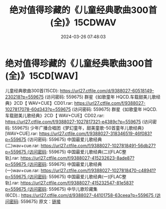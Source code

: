 ﻿---
title: 绝对值得珍藏的《儿童经典歌曲300首(全)》15CDWAV
date: 2024-03-26 07:48:03
categories: WAV车载音乐、镜像
tags: 华语中文
---
# 绝对值得珍藏的《儿童经典歌曲300首(全)》15CD[WAV]

儿童经典歌曲300首(15CD): https://url27.ctfile.com/d/9388027-60518149-230218?p=559675
(访问密码: 559675)
群星《如歌童年 HQCD.车载甜美儿歌经典》2CD【 WAV+CUE】CD01.rar: https://url27.ctfile.com/f/9388027-1027817078-60d343?p=559675
(访问密码: 559675)
群星《如歌童年 HQCD.车载甜美儿歌经典》2CD【 WAV+CUE】CD02.rar: https://url27.ctfile.com/f/9388027-1027817321-e4389c?p=559675
(访问密码: 559675)
少年广播合唱团《梦幻童年，甜美童歌-50首童年儿歌经典》[WAV+CUE].rar: https://url27.ctfile.com/f/9388027-318346519-46f083?p=559675
(访问密码: 559675)
中国最爱儿歌经典(二)wav+cue.rar: https://url27.ctfile.com/f/9388027-1027818491-56db27?p=559675 (访问密码:
559675)
中国最爱儿歌经典(二)[FLAC整轨].rar: https://url27.ctfile.com/f/9388027-415232623-8ade87?p=559675 (访问密码:
559675)
中国最爱儿歌经典(一)wav+cue.rar: https://url27.ctfile.com/f/9388027-1027818470-c48941?p=559675 (访问密码:
559675)
中国最爱儿歌经典(一)[FLAC整轨].rar: https://url27.ctfile.com/f/9388027-415232547-81e583?p=559675 (访问密码:
559675)
中华儿歌珍藏集(6CD).: https://url27.ctfile.com/d/9388027-44101758-63ceea?p=559675 (访问密码:
559675)
原文：[链接](https://blog.sina.com.cn/s/blog_1647c7e76010314u3.html)